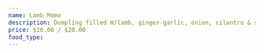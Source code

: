 ```yaml
---
name: Lamb Momo
description: Dumpling filled W/lamb, ginger-garlic, onion, cilantro & spices.
price: $16.00 / $20.00
food_type:
---
```

